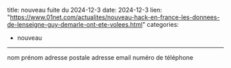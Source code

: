  
title: nouveau fuite du 2024-12-3
date: 2024-12-3
lien: "https://www.01net.com/actualites/nouveau-hack-en-france-les-donnees-de-lenseigne-guy-demarle-ont-ete-volees.html"
categories:
  - nouveau
---

nom
prénom
adresse postale
adresse email
numéro de téléphone

